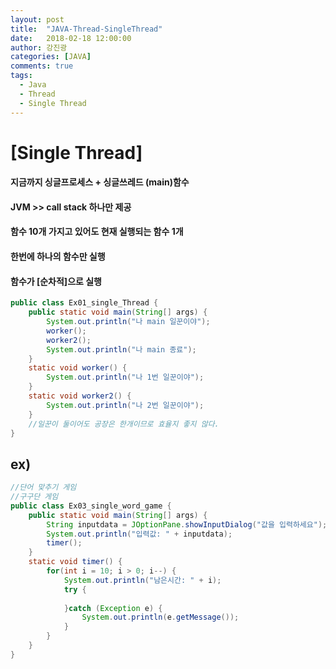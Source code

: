 ```yaml
---
layout: post
title:  "JAVA-Thread-SingleThread"
date:   2018-02-18 12:00:00
author: 강진광
categories: [JAVA]
comments: true
tags:
  - Java
  - Thread
  - Single Thread
---
```

# [Single Thread]
#### 지금까지 싱글프로세스 + 싱글쓰레드 (main)함수
#### JVM >> call stack 하나만 제공
#### 함수 10개 가지고 있어도 현재 실행되는 함수 1개
#### 한번에 하나의 함수만 실행
#### 함수가 [순차적]으로 실행

~~~java
public class Ex01_single_Thread {
	public static void main(String[] args) {
		System.out.println("나 main 일꾼이야");
		worker();
		worker2();
		System.out.println("나 main 종료");
	}
	static void worker() {
		System.out.println("나 1번 일꾼이야");
	}
	static void worker2() {
		System.out.println("나 2번 일꾼이야");
	}
	//일꾼이 둘이어도 공장은 한개이므로 효율지 좋지 않다.
}
~~~

## ex)

~~~java
//단어 맞추기 게임
//구구단 게임
public class Ex03_single_word_game {
	public static void main(String[] args) {
		String inputdata = JOptionPane.showInputDialog("값을 입력하세요");
		System.out.println("입력값: " + inputdata);
		timer();
	}
	static void timer() {
		for(int i = 10; i > 0; i--) {
			System.out.println("남은시간: " + i);
			try {
				
			}catch (Exception e) {
				System.out.println(e.getMessage());
			}
		}
	}
}
~~~